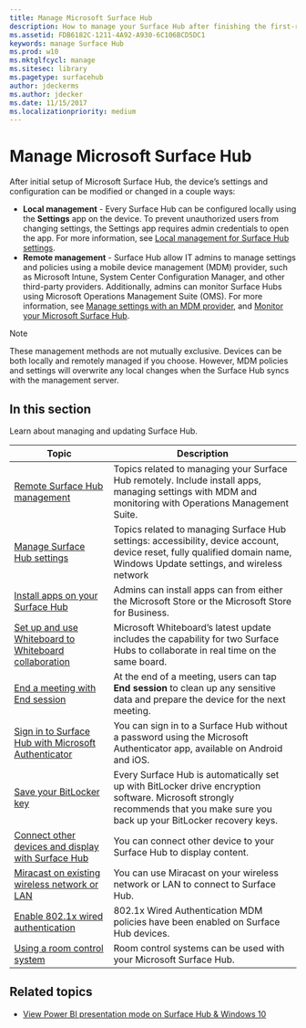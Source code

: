 ```yaml
---
title: Manage Microsoft Surface Hub
description: How to manage your Surface Hub after finishing the first-run program.
ms.assetid: FDB6182C-1211-4A92-A930-6C106BCD5DC1
keywords: manage Surface Hub
ms.prod: w10
ms.mktglfcycl: manage
ms.sitesec: library
ms.pagetype: surfacehub
author: jdeckerms
ms.author: jdecker
ms.date: 11/15/2017
ms.localizationpriority: medium
---
```


# Manage Microsoft Surface Hub

After initial setup of Microsoft Surface Hub, the device’s settings and configuration can be modified or changed in a couple ways:

- **Local management** - Every Surface Hub can be configured locally using the **Settings** app on the device. To prevent unauthorized users from changing settings, the Settings app requires admin credentials to open the app. For more information, see [Local management for Surface Hub settings](local-management-surface-hub-settings.md).
- **Remote management** - Surface Hub allow IT admins to manage settings and policies using a mobile device management (MDM) provider, such as Microsoft Intune, System Center Configuration Manager, and other third-party providers. Additionally, admins can monitor Surface Hubs using Microsoft Operations Management Suite (OMS). For more information, see [Manage settings with an MDM provider](manage-settings-with-mdm-for-surface-hub.md), and [Monitor your Microsoft Surface Hub](monitor-surface-hub.md). 

> [!NOTE]
> These management methods are not mutually exclusive. Devices can be both locally and remotely managed if you choose. However, MDM policies and settings will overwrite any local changes when the Surface Hub syncs with the management server. 

## In this section

Learn about managing and updating Surface Hub.

| Topic | Description |
| ----- | ----------- |
| [Remote Surface Hub management](remote-surface-hub-management.md) |Topics related to managing your Surface Hub remotely. Include install apps, managing settings with MDM and monitoring with Operations Management Suite. |
| [Manage Surface Hub settings](manage-surface-hub-settings.md) |Topics related to managing Surface Hub settings: accessibility, device account, device reset, fully qualified domain name, Windows Update settings, and wireless network |
| [Install apps on your Surface Hub]( https://technet.microsoft.com/itpro/surface-hub/install-apps-on-surface-hub) | Admins can install apps can from either the Microsoft Store or the Microsoft Store for Business.|
| [Set up and use Whiteboard to Whiteboard collaboration](whiteboard-collaboration.md)  | Microsoft Whiteboard’s latest update includes the capability for two Surface Hubs to collaborate in real time on the same board.   |
| [End a meeting with End session](https://technet.microsoft.com/itpro/surface-hub/i-am-done-finishing-your-surface-hub-meeting) | At the end of a meeting, users can tap **End session** to clean up any sensitive data and prepare the device for the next meeting.|
| [Sign in to Surface Hub with Microsoft Authenticator](surface-hub-authenticator-app.md) | You can sign in to a Surface Hub without a password using the Microsoft Authenticator app, available on Android and iOS.   |
| [Save your BitLocker key](https://technet.microsoft.com/itpro/surface-hub/save-bitlocker-key-surface-hub) | Every Surface Hub is automatically set up with BitLocker drive encryption software. Microsoft strongly recommends that you make sure you back up your BitLocker recovery keys.|
| [Connect other devices and display with Surface Hub](https://technet.microsoft.com/itpro/surface-hub/connect-and-display-with-surface-hub) | You can connect other device to your Surface Hub to display content.|
| [Miracast on existing wireless network or LAN](miracast-over-infrastructure.md) | You can use Miracast on your wireless network or LAN to connect to Surface Hub. |
 [Enable 802.1x wired authentication](enable-8021x-wired-authentication.md) | 802.1x Wired Authentication MDM policies have been enabled on Surface Hub devices. 
| [Using a room control system]( https://technet.microsoft.com/itpro/surface-hub/use-room-control-system-with-surface-hub) | Room control systems can be used with your Microsoft Surface Hub.|

## Related topics

- [View Power BI presentation mode on Surface Hub & Windows 10](https://powerbi.microsoft.com/documentation/powerbi-mobile-win10-app-presentation-mode/)